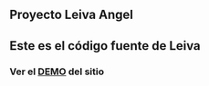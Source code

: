 ## Proyecto Leiva Angel

## Este es el código fuente de Leiva

### Ver el [DEMO](https://angeldamianleiva.github.io/Contador/) del sitio 
